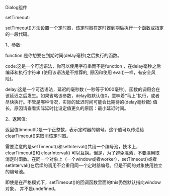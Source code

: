  Dialog组件
 
 setTimeout:
 
 setTimeout()方法设置一个定时器，该定时器在定时器到期后执行一个函数或指定的一段代码。
 
 1、参数:

function:是你想要在到期时间(delay毫秒)之后执行的函数。

code:这是一个可选语法，你可以使用字符串而不是function ，在delay毫秒之后编译和执行字符串 (使用该语法是不推荐的, 原因和使用 eval()一样，有安全风险)。

delay:这是一个可选语法，延迟的毫秒数 (一秒等于1000毫秒)，函数的调用会在该延迟之后发生。如果省略该参数，delay取默认值0，意味着“马上”执行，或者尽快执行。不管是哪种情况，实际的延迟时间可能会比期待的(delay毫秒数) 值长，原因请查看实际延时比设定值更久的原因：最小延迟时间。

2、返回值:

返回值timeoutID是一个正整数，表示定时器的编号。这个值可以传递给clearTimeout()来取消该定时器。

需要注意的是setTimeout()和setInterval()共用一个编号池，技术上，clearTimeout()和 clearInterval() 可以互换。但是，为了避免混淆，不要混用取消定时函数。在同一个对象上（一个window或者worker），setTimeout()或者setInterval()在后续的调用不会重用同一个定时器编号。但是不同的对象使用独立的编号池。

即使是在严格模式下，setTimeout()的回调函数里面的this仍然默认指向window对象， 并不是undefined。

